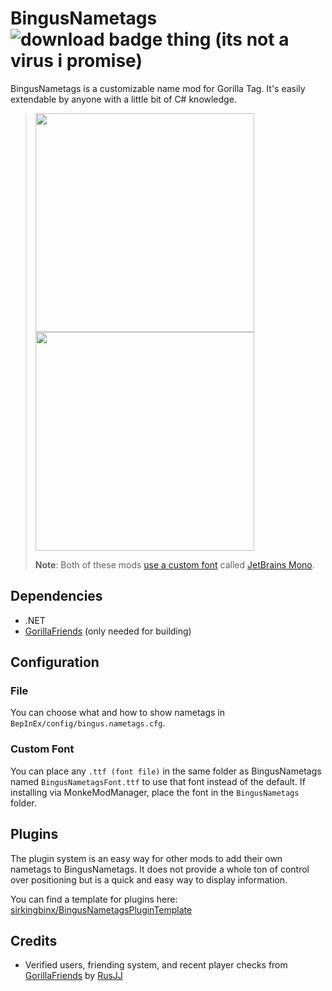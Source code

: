 # BingusNametags ![download badge thing (its not a virus i promise)](https://img.shields.io/github/downloads/sirkingbinx/BingusNametags/total)
BingusNametags is a customizable name mod for Gorilla Tag. It's easily extendable by anyone with a little bit of C# knowledge.

> <img width=350 height=350 src="https://github.com/user-attachments/assets/ad530b19-5795-40d8-95cb-3a697340e041">
> <img width=350 height=350 src="https://github.com/user-attachments/assets/cb126c2f-3cf4-4b40-a405-a0288445a7c6">
>
> <b>Note</b>: Both of these mods <a href="#custom-font">use a custom font</a> called <a href="https://www.jetbrains.com/lp/mono/">JetBrains Mono</a>.

## Dependencies
- .NET
- [GorillaFriends](https://github.com/not-a-bird-09/GorillaFriends) (only needed for building)

## Configuration
### File
You can choose what and how to show nametags in `BepInEx/config/bingus.nametags.cfg`.
### Custom Font
You can place any `.ttf (font file)` in the same folder as BingusNametags named `BingusNametagsFont.ttf` to use that font instead of the default.
If installing via MonkeModManager, place the font in the `BingusNametags` folder.

## Plugins
The plugin system is an easy way for other mods to add their own nametags to BingusNametags. It does not provide a whole ton of control over positioning but is a quick and easy way to display information.

You can find a template for plugins here: [sirkingbinx/BingusNametagsPluginTemplate](https://github.com/sirkingbinx/BingusNametagsPluginTemplate)

## Credits
- Verified users, friending system, and recent player checks from [GorillaFriends](https://github.com/rusjj/gorillafriends) by [RusJJ](https://github.com/rusjj)

